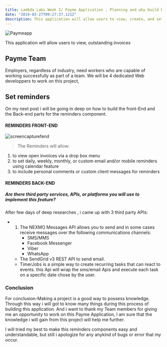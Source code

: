 ```yaml
---
title: Lambda Labs Week I/ Payme Application , Planning and why build Reminders
date: "2019-03-27T09:27:37.121Z"
description: This application will allow users to view, create, and set reminders for current invoices,receive and or pay their outstanding invoices.
---
```


![Paymeapp](https://i.ibb.co/p25dSVC/paymewhybuild.jpg)

This application will allow users to view,       outstanding invoices

## Payme Team  

Employers, regardless of industry, need workers who are capable of working successfully as part of a team.
We will be 4 dedicated Web developpers to work on this project,

## Set reminders 

On my next post i will be going in deep on how to build the front-End and the Back-end parts for the reminders component.

#### REMINDERS FRONT-END 

![screencapturefend](https://i.ibb.co/Ky6YXdM/screencapture-localhost-3000-2019-03-08-23-33-06.png)

>   The Reminders will allow:
1. to view open invoices via a drop box menu
2. to set daily, weekly, monthly, or custom email and/or mobile reminders using calendar feature
3. to include personal comments or custom client messages for reminders

#### REMINDERS BACK-END 
##### Are there third party services, APIs, or platforms you will use to implement this feature?

After few days of deep researches , i came up with 3 third party APIs:
 * 1. The NEXMO Messages API allows you to send and in some cases receive messages over the following communications channels:
        * SMS/MMS 
        * Facebook Messenger
        * Viber
        * WhatsApp
    * The SendGrid v3 REST API to  send email.
    * TimerJobs is a simple way to create recurring tasks that can react to events. this Api will wrap the sms/email Apis and execute each task on a specific date chose by the user.

### Conclusion 
For conclusion-Making a project is a good way to possess knowledge. Through this way i will got to know many things during this process of building this application. And i want to thank my Team members for giving me an opportunity to work on this Payme Application, I am sure that the knowledge i will gain from this project will help me further. 

I will tried my best to make this reminders components easy and understandable, but still i apologize for any anykind of bugs or error that my occur.
